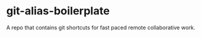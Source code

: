 # git-alias-boilerplate
A repo that contains git shortcuts for fast paced remote collaborative work.
